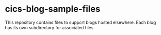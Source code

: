 # cics-blog-sample-files
This repository contains files to support blogs hosted elsewhere. Each blog has its own subdirectory for associated files.
